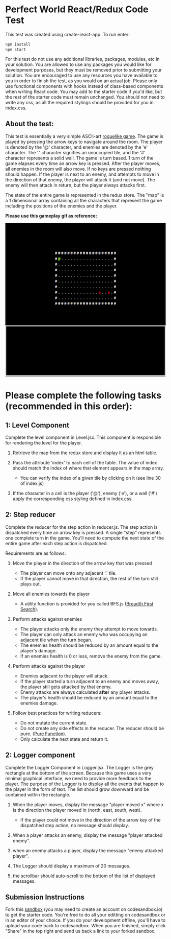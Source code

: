 # Perfect World React/Redux Code Test

This test was created using create-react-app. To run enter: 

```
npm install
npm start
``` 

For this test do not use any additional libraries, packages, modules, etc in your solution. You are allowed to use any packages you would like for development purposes, but they must be removed prior to submitting your solution. You are encouraged to use any resources you have available to you in order to finish the test, as you would on an actual job. Please only use functional components with hooks instead of class-based components when writing React code. You may add to the starter code if you'd like, but the rest of the starter code must remain unchanged. You should not need to write any css, as all the required stylings should be provided for you in index.css.

## About the test:

This test is essentially a very simple ASCII-art [roguelike game](https://en.wikipedia.org/wiki/Roguelike). The game is played by pressing the arrow keys to navigate around the room. The player is denoted by the '@' character, and enemies are denoted by the 'e' character. The '.' character signifies an unoccupied tile, and the '#' character represents a solid wall. The game is turn based. 1 turn of the game elapses every time an arrow key is pressed. After the player moves, all enemies in the room will also move. If no keys are pressed nothing should happen. If the player is next to an enemy, and attempts to move in the direction of that enemy, the player will attack it (and not move). The enemy will then attack in return, but the player always attacks first.

The state of the entire game is represented in the redux store. The "map" is a 1 dimensional array containing all the characters that represent the game including the positions of the enemies and the player.

**Please use this gameplay gif as reference:**

![](reactDungeon.gif)

# Please complete the following tasks (recommended in this order):

## 1: Level Component

Complete the level component in Level.jsx. This component is responsible for rendering the level for the player.

1. Retrieve the map from the redux store and display it as an html table.

2. Pass the attribute 'index' to each cell of the table. The value of index should match the index of where that element appears in the map array. 
    - You can verify the index of a given tile by clicking on it (see line 30 of index.js)

3. If the character in a cell is the player ('@'), enemy ('e'), or a wall ('#') apply the corresponding css styling defined in index.css.

## 2: Step reducer

Complete the reducer for the step action in reducer.js. The step action is dispatched every time an arrow key is pressed. A single "step" represents one complete turn in the game. You'll need to compute the next state of the entire game after each step action is dispatched.

Requirements are as follows:

1. Move the player in the direction of the arrow key that was pressed
    - The player can move onto any adjacent '.' tile.
    - If the player cannot move in that direction, the rest of the turn still plays out.

2. Move all enemies towards the player
    - A utility function is provided for you called BFS.js ([Breadth First Search](https://en.wikipedia.org/wiki/Breadth-first_search)).

3. Perform attacks against enemies
    - The player attacks only the enemy they attempt to move towards.
    - The player can only attack an enemy who was occupying an adjacent tile when the turn began.
    - The enemies health should be reduced by an amount equal to the player's damage.
    - If an enemies health is 0 or less, remove the enemy from the game.

4. Perform attacks against the player
    - Enemies adjacent to the player will attack.
    - If the player started a turn adjacent to an enemy and moves away, the player still gets attacked by that enemy.
    - Enemy attacks are always calculated **after** any player attacks.
    - The player's health should be reduced by an amount equal to the enemies damage.

5. Follow best practices for writing reducers:
    - Do not mutate the current state.
    - Do not create any side effects in the reducer. The reducer should be pure. ([Pure Function](https://en.wikipedia.org/wiki/Pure_function)).
    - Only calculate the next state and return it.

## 2: Logger component

Complete the Logger Component in Logger.jsx. The Logger is the grey rectangle at the bottom of the screen. Because this game uses a very minimal graphical interface, we need to provide more feedback to the player. The purpose of the Logger is to display all the events that happen to the player in the form of text. The list should grow downward and be contained within the rectangle.

1. When the player moves, display the message "player moved x" where x is the direction the player moved in (north, east, south, west).
    - If the player could not move in the direction of the arrow key of the dispatched step action, no message should display.

2. When a player attacks an enemy, display the message "player attacked enemy".

3. when an enemy attacks a player, display the message "enemy attacked player".

4. The Logger should display a maximum of 20 messages.

5. the scrollbar should auto-scroll to the bottom of the list of displayed messages.

## Submission Instructions

Fork this [sandbox](https://codesandbox.io/s/github/webdevrws/React-Redux-Code-Test/tree/master/?fontsize=14&hidenavigation=1&theme=dark) (you may need to create an account on codesandbox.io) to get the starter code. You're free to do all your editting on codesandbox or in an editor of your choice. If you do your development offline, you'll have to upload your code back to codesandbox. When you are finished, simply click "Share" in the top right and send us back a link to your forked sandbox.